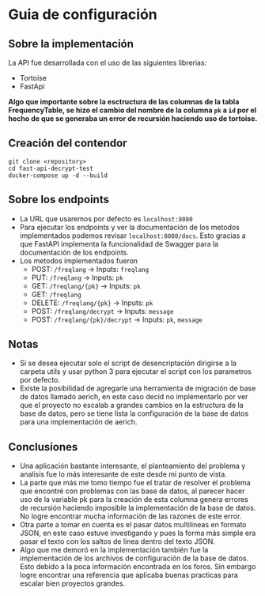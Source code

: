 # Guia de configuración

## Sobre la implementación

La API fue desarrollada con el uso de las siguientes librerias:

* Tortoise
* FastApi

**Algo que importante sobre la esctructura de las columnas de la tabla FrequencyTable, se hizo el cambio del nombre de la columna `pk` a `id` por el hecho de que se generaba un error de recursión haciendo uso de tortoise.**

## Creación del contendor

```
git clone <repository>
cd fast-api-decrypt-test
docker-compose up -d --build
```

## Sobre los endpoints

* La URL que usaremos por defecto es `localhost:8080`
* Para ejecutar los endpoints y ver la documentación de los metodos implementados podemos revisar `localhost:8080/docs`. Esto gracias a que FastAPI implementa la funcionalidad de Swagger para la documentación de los endpoints.
* Los metodos implementados fueron
  * POST: `/freqlang` -> Inputs: `freqlang`
  * PUT: `/freqlang` -> Inputs: `pk`
  * GET: `/freqlang/{pk}` -> Inputs: `pk`
  * GET: `/freqlang`
  * DELETE: `/freqlang/{pk}` -> Inputs: `pk`
  * POST: `/freqlang/decrypt` -> Inputs: `message`
  * POST: `/freqlang/{pk}/decrypt` -> Inputs: `pk`, `message`

## Notas

* Si se desea ejecutar solo el script de desencriptación dirigirse a la carpeta utils y usar python 3 para ejecutar el script con los parametros por defecto.
* Existe la posibilidad de agregarle una herramienta de migración de base de datos llamado aerich, en este caso decid no implementarlo por ver que el proyecto no escalab a grandes cambios en la estructura de la base de datos, pero se tiene lista la configuración de la base de datos para una implementación de aerich.

## Conclusiones

* Una aplicación bastante interesante, el planteamiento del problema y analisis fue lo más interesante de este desde mi punto de vista.
* La parte que más me tomo tiempo fue el tratar de resolver el problema que encontré con problemas con las base de datos, al parecer hacer uso de la variable pk para la creación de esta columna genera errores de recursión haciendo imposible la implementación de la base de datos. No logre encontrar mucha información de las razones de este error.
* Otra parte a tomar en cuenta es el pasar datos multilineas en formato JSON, en este caso estuve investigando y pues la forma más simple era pasar el texto con los saltos de linea dentro del texto JSON.
* Algo que me demoró en la implementación también fue la implementación de los archivos de configuración de la base de datos. Esto debido a la poca información encontrada en los foros. Sin embargo logre encontrar una referencia que aplicaba buenas practicas para escalar bien proyectos grandes.